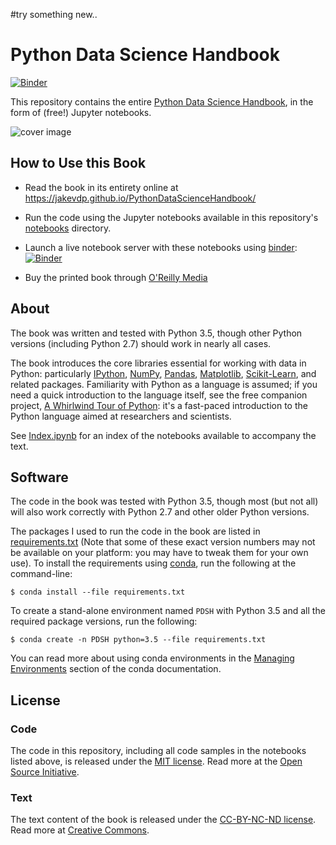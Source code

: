#try something new..
# Python Data Science Handbook

[![Binder](https://mybinder.org/badge.svg)](https://mybinder.org/v2/gh/jakevdp/PythonDataScienceHandbook/master?filepath=notebooks%2FIndex.ipynb)

This repository contains the entire [Python Data Science Handbook](http://shop.oreilly.com/product/0636920034919.do), in the form of (free!) Jupyter notebooks.

![cover image](notebooks/figures/PDSH-cover.png)

## How to Use this Book

- Read the book in its entirety online at https://jakevdp.github.io/PythonDataScienceHandbook/

- Run the code using the Jupyter notebooks available in this repository's [notebooks](notebooks) directory.

- Launch a live notebook server with these notebooks using [binder](https://beta.mybinder.org/): [![Binder](https://mybinder.org/badge.svg)](https://mybinder.org/v2/gh/jakevdp/PythonDataScienceHandbook/master?filepath=notebooks%2FIndex.ipynb)

- Buy the printed book through [O'Reilly Media](http://shop.oreilly.com/product/0636920034919.do)

## About

The book was written and tested with Python 3.5, though other Python versions (including Python 2.7) should work in nearly all cases.

The book introduces the core libraries essential for working with data in Python: particularly [IPython](http://ipython.org), [NumPy](http://numpy.org), [Pandas](http://pandas.pydata.org), [Matplotlib](http://matplotlib.org), [Scikit-Learn](http://scikit-learn.org), and related packages.
Familiarity with Python as a language is assumed; if you need a quick introduction to the language itself, see the free companion project,
[A Whirlwind Tour of Python](https://github.com/jakevdp/WhirlwindTourOfPython): it's a fast-paced introduction to the Python language aimed at researchers and scientists.

See [Index.ipynb](http://nbviewer.jupyter.org/github/jakevdp/PythonDataScienceHandbook/blob/master/notebooks/Index.ipynb) for an index of the notebooks available to accompany the text.

## Software

The code in the book was tested with Python 3.5, though most (but not all) will also work correctly with Python 2.7 and other older Python versions.

The packages I used to run the code in the book are listed in [requirements.txt](requirements.txt) (Note that some of these exact version numbers may not be available on your platform: you may have to tweak them for your own use).
To install the requirements using [conda](http://conda.pydata.org), run the following at the command-line:

```
$ conda install --file requirements.txt
```

To create a stand-alone environment named ``PDSH`` with Python 3.5 and all the required package versions, run the following:

```
$ conda create -n PDSH python=3.5 --file requirements.txt
```

You can read more about using conda environments in the [Managing Environments](http://conda.pydata.org/docs/using/envs.html) section of the conda documentation.


## License

### Code
The code in this repository, including all code samples in the notebooks listed above, is released under the [MIT license](LICENSE-CODE). Read more at the [Open Source Initiative](https://opensource.org/licenses/MIT).

### Text
The text content of the book is released under the [CC-BY-NC-ND license](LICENSE-TEXT). Read more at [Creative Commons](https://creativecommons.org/licenses/by-nc-nd/3.0/us/legalcode).
